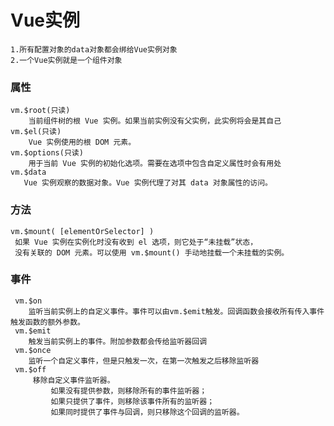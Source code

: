 # Vue实例
    1.所有配置对象的data对象都会绑给Vue实例对象
    2.一个Vue实例就是一个组件对象
    
### 属性
    vm.$root(只读)
        当前组件树的根 Vue 实例。如果当前实例没有父实例，此实例将会是其自己
    vm.$el(只读)
        Vue 实例使用的根 DOM 元素。
    vm.$options(只读)
        用于当前 Vue 实例的初始化选项。需要在选项中包含自定义属性时会有用处  
    vm.$data
       Vue 实例观察的数据对象。Vue 实例代理了对其 data 对象属性的访问。  
 
### 方法
    vm.$mount( [elementOrSelector] )       
     如果 Vue 实例在实例化时没有收到 el 选项，则它处于“未挂载”状态，
     没有关联的 DOM 元素。可以使用 vm.$mount() 手动地挂载一个未挂载的实例。

### 事件
     vm.$on
        监听当前实例上的自定义事件。事件可以由vm.$emit触发。回调函数会接收所有传入事件触发函数的额外参数。
     vm.$emit
        触发当前实例上的事件。附加参数都会传给监听器回调
     vm.$once
        监听一个自定义事件，但是只触发一次，在第一次触发之后移除监听器
     vm.$off
         移除自定义事件监听器。
             如果没有提供参数，则移除所有的事件监听器；
             如果只提供了事件，则移除该事件所有的监听器；
             如果同时提供了事件与回调，则只移除这个回调的监听器。
   
     
  
  
   







